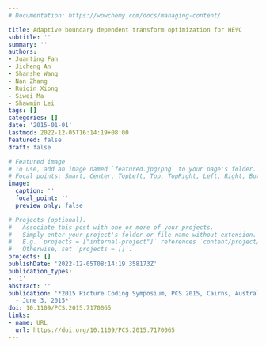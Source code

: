 ```yaml
---
# Documentation: https://wowchemy.com/docs/managing-content/

title: Adaptive boundary dependent transform optimization for HEVC
subtitle: ''
summary: ''
authors:
- Juanting Fan
- Jicheng An
- Shanshe Wang
- Nan Zhang
- Ruiqin Xiong
- Siwei Ma
- Shawmin Lei
tags: []
categories: []
date: '2015-01-01'
lastmod: 2022-12-05T16:14:19+08:00
featured: false
draft: false

# Featured image
# To use, add an image named `featured.jpg/png` to your page's folder.
# Focal points: Smart, Center, TopLeft, Top, TopRight, Left, Right, BottomLeft, Bottom, BottomRight.
image:
  caption: ''
  focal_point: ''
  preview_only: false

# Projects (optional).
#   Associate this post with one or more of your projects.
#   Simply enter your project's folder or file name without extension.
#   E.g. `projects = ["internal-project"]` references `content/project/deep-learning/index.md`.
#   Otherwise, set `projects = []`.
projects: []
publishDate: '2022-12-05T08:14:19.358173Z'
publication_types:
- '1'
abstract: ''
publication: '*2015 Picture Coding Symposium, PCS 2015, Cairns, Australia, May 31
  - June 3, 2015*'
doi: 10.1109/PCS.2015.7170065
links:
- name: URL
  url: https://doi.org/10.1109/PCS.2015.7170065
---
```

